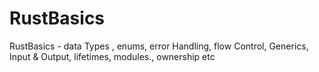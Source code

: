 # RustBasics
RustBasics - data Types , enums, error Handling, flow Control, Generics, Input &amp; Output, lifetimes, modules., ownership etc
